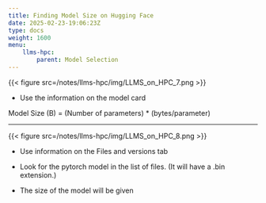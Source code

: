 ```yaml
---
title: Finding Model Size on Hugging Face
date: 2025-02-23-19:06:23Z
type: docs 
weight: 1600
menu: 
    llms-hpc:
        parent: Model Selection
---
```



{{< figure src=/notes/llms-hpc/img/LLMS_on_HPC_7.png >}}

* Use the information on the model card

Model Size (B) = (Number of parameters) * (bytes/parameter)

---

{{< figure src=/notes/llms-hpc/img/LLMS_on_HPC_8.png >}}

* Use information on the Files and versions tab

* Look for the pytorch model in the list of files.  (It will have a .bin extension.)

* The size of the model will be given

